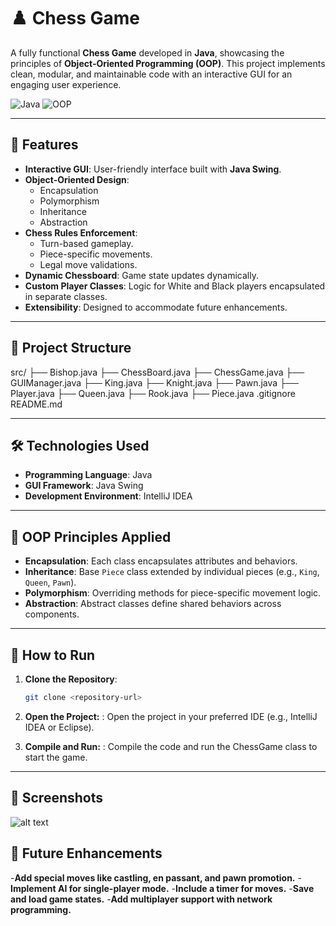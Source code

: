 # ♟️ Chess Game

A fully functional **Chess Game** developed in **Java**, showcasing the principles of **Object-Oriented Programming (OOP)**. This project implements clean, modular, and maintainable code with an interactive GUI for an engaging user experience.

![Java](https://img.shields.io/badge/Java-ED8B00?style=for-the-badge&logo=java&logoColor=white)
![OOP](https://img.shields.io/badge/OOP-Encapsulation%2C%20Polymorphism%2C%20Abstraction%2C%20Inheritance-blue?style=for-the-badge)

---

## 🌟 Features

- **Interactive GUI**: User-friendly interface built with **Java Swing**.
- **Object-Oriented Design**:
  - Encapsulation
  - Polymorphism
  - Inheritance
  - Abstraction
- **Chess Rules Enforcement**:
  - Turn-based gameplay.
  - Piece-specific movements.
  - Legal move validations.
- **Dynamic Chessboard**: Game state updates dynamically.
- **Custom Player Classes**: Logic for White and Black players encapsulated in separate classes.
- **Extensibility**: Designed to accommodate future enhancements.

---

## 📂 Project Structure
src/ ├── Bishop.java ├── ChessBoard.java ├── ChessGame.java ├── GUIManager.java ├── King.java ├── Knight.java ├── Pawn.java ├── Player.java ├── Queen.java ├── Rook.java ├── Piece.java .gitignore README.md

---

## 🛠️ Technologies Used

- **Programming Language**: Java
- **GUI Framework**: Java Swing
- **Development Environment**: IntelliJ IDEA

---

## 🧠 OOP Principles Applied

- **Encapsulation**: Each class encapsulates attributes and behaviors.
- **Inheritance**: Base `Piece` class extended by individual pieces (e.g., `King`, `Queen`, `Pawn`).
- **Polymorphism**: Overriding methods for piece-specific movement logic.
- **Abstraction**: Abstract classes define shared behaviors across components.

---

## 🚀 How to Run

1. **Clone the Repository**:
   ```bash
   git clone <repository-url>
2. **Open the Project:** : Open the project in your preferred IDE (e.g., IntelliJ IDEA or Eclipse).

3. **Compile and Run:** : Compile the code and run the ChessGame class to start the game.


---

## 📸 Screenshots
![alt text](image-1.png)

## 🌱 Future Enhancements
-**Add special moves like castling, en passant, and pawn promotion.**
-**Implement AI for single-player mode.**
-**Include a timer for moves.**
-**Save and load game states.**
-**Add multiplayer support with network programming.**
